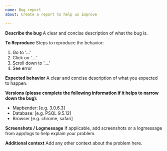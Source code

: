```yaml
---
name: Bug report
about: Create a report to help us improve

---
```


**Describe the bug**
A clear and concise description of what the bug is.

**To Reproduce**
Steps to reproduce the behavior:
1. Go to '...'
2. Click on '....'
3. Scroll down to '....'
4. See error

**Expected behavior**
A clear and concise description of what you expected to happen.

**Versions (please complete the following information if it helps to narrow down the bug):**
 - Mapbender: [e.g. 3.0.6.3]
 - Database: [e.g. PSQL 9.5.12]
 - Browser [e.g. chrome, safari]

**Screenshots / Logmessage**
If applicable, add screenshots or a logmessage from app/logs to help explain your problem.

**Additional context**
Add any other context about the problem here.
